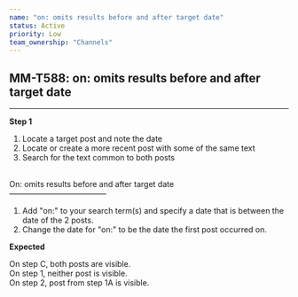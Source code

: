 ```yaml
---
name: "on: omits results before and after target date"
status: Active
priority: Low
team_ownership: "Channels"
---
```


## MM-T588: on: omits results before and after target date

---

**Step 1**

1. Locate a target post and note the date
2. Locate or create a more recent post with some of the same text
3. Search for the text common to both posts

\
On: omits results before and after target date\
–––––––––––––––––––––––––

1. Add "on:" to your search term(s) and specify a date that is between the date of the 2 posts.
2. Change the date for "on:" to be the date the first post occurred on.

**Expected**

On step C, both posts are visible.\
On step 1, neither post is visible.\
On step 2, post from step 1A is visible.
